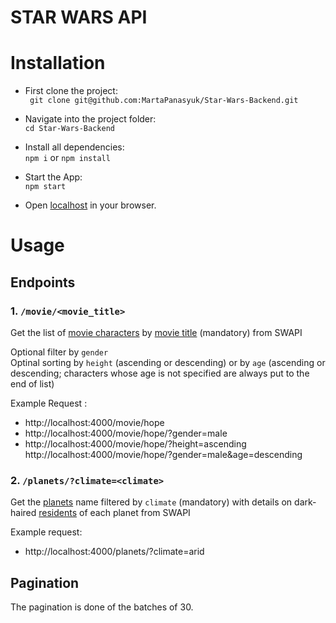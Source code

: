 # STAR WARS API

# Installation

- First clone the project:  
  ` git clone git@github.com:MartaPanasyuk/Star-Wars-Backend.git`

- Navigate into the project folder:  
  `cd Star-Wars-Backend`

- Install all dependencies:  
  `npm i` or `npm install`

- Start the App:  
  `npm start`

- Open [localhost](http://localhost:4000) in your browser.

# Usage

## Endpoints

### 1. `/movie/<movie_title>`

Get the list of [movie characters](https://swapi.dev/documentation#people) by [movie title](https://swapi.dev/documentation#films) (mandatory) from SWAPI

Optional filter by `gender`  
Optinal sorting by `height` (ascending or descending) or by `age` (ascending or descending; characters whose age is not specified are always put to the end of list)

Example Request :

- http://localhost:4000/movie/hope
- http://localhost:4000/movie/hope/?gender=male
- http://localhost:4000/movie/hope/?height=ascending
  http://localhost:4000/movie/hope/?gender=male&age=descending

### 2. `/planets/?climate=<climate>`

Get the [planets](https://swapi.dev/documentation#planets) name filtered by `climate` (mandatory) with details on dark-haired [residents](https://swapi.dev/documentation#people) of each planet from SWAPI

Example request:

- http://localhost:4000/planets/?climate=arid

## Pagination

The pagination is done of the batches of 30.
